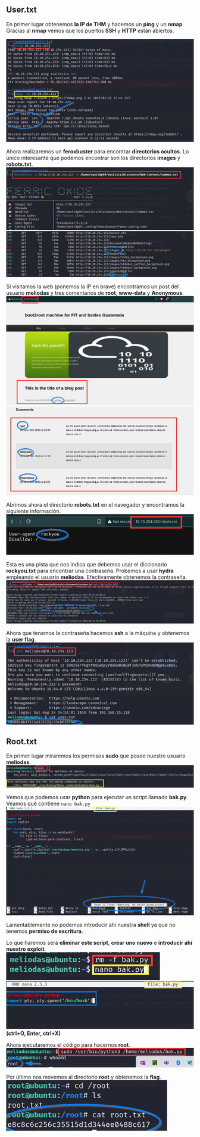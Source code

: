 ## User.txt
En primer lugar obtenemos **la IP de THM** y hacemos un **ping** y un **nmap**. Gracias al **nmap** vemos que los puertos **SSH** y **HTTP** están abiertos.

![](/Library/user/ping_nmap.png)

Ahora realizaremos un **feroxbuster** para encontrar **directorios ocultos**. Lo único interesante que podemos encontrar son los directorios **images** y **robots.txt**.
![](/Library/user/feroxbuster_1.png)
![](/Library/user/feroxbuster_2.png)

Si visitamos la web (ponemos la IP en brave) encontramos un post del usuario **meliodas** y tres comentarios de **root**, **www-data** y **Anonymous**.
![](/Library/user/web_1_meliodas.png)
![](/Library/user/web_2_root_data_anonymous.png)

Abrimos ahora el directorio **robots.txt** en el navegador y encontramos la siguiente información. 
![](/Library/user/rockyou.png)

Esta es una pista que nos indica que debemos usar el diccionario **rockyou.txt** para encontrar una contraseña. Probemos a usar **hydra** empleando el usuario **meliodas**. Efectivamente obtenemos la contraseña.
![](/Library/user/password_meliodas.png)

Ahora que tenemos la contraseña hacemos **ssh** a la máquina y obtenemos la **user flag**.
![](/Library/user/user_flag.png)

## Root.txt
En primer lugar miraremos los permisos **sudo** que posee nuestro usuario **meliodas**. 
![](/Library/root/bak_script.png)

Vemos que podemos usar **python** para ejecutar un script llamado **bak.py**. Veamos qué contiene `nano bak.py`
![](/Library/root/contenido_bak.png)

Lamentablemente no podemos introducir ahí nuestra **shell** ya que no tenemos **permiso de escritura**. 

Lo que haremos será **eliminar este script**, **crear uno nuevo** e **introducir ahí nuestro exploit**.
![](/Library/root/nuevo_bak_1.png)
![](/Library/root/nuevo_bak_2.png)
**(ctrl+O, Enter, ctrl+X)**

Ahora ejecutaremos el código para hacernos **root**.
![](/Library/root/rooot.png)

Por último nos movemos al directorio **root** y obtenemos la **flag**.
![](/Library/root/root_txt.png)















